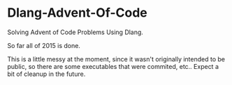 # Dlang-Advent-Of-Code
Solving Advent of Code Problems Using Dlang.

So far all of 2015 is done.  

This is a little messy at the moment, since it wasn't originally intended to be public,  so there are some executables that were commited, etc..  Expect a bit of cleanup in the future.
